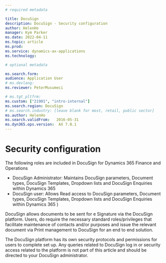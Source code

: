 ```yaml
---
# required metadata

title: DocuSign
description: DocuSign - Security configuration
author: HelenHo
manager: Kym Parker
ms.date: 2022-04-11
ms.topic: article
ms.prod: 
ms.service: dynamics-ax-applications
ms.technology: 

# optional metadata

ms.search.form:  
audience: Application User
# ms.devlang: 
ms.reviewer: PeterMusumeci

# ms.tgt_pltfrm: 
ms.custom: ["21901", "intro-internal"]
ms.search.region: DocuSign
# ms.search.industry: [leave blank for most, retail, public sector]
ms.author: HelenHo
ms.search.validFrom:   2016-05-31
ms.dyn365.ops.version:  AX 7.0.1
---
```


# Security configuration

The following roles are included in DocuSign for Dynamics 365 Finance and Operations
  - DocuSign Administrator: Maintains DocuSign parameters, Document types, DocuSign Templates, Dropdown lists and DocuSign Enquiries within Dynamics 365
  - DocuSign user: Allows Read access to DocuSign parameters, Document types, DocuSign Templates, Dropdown lists and DocuSign Enquiries within Dynamics 365
) 


DocuSign allows documents to be sent for e Signature via the DocuSign platform. Users, do require the necessary standard roles/privileges that facilitate maintenance of contacts and/or purposes and  issue the relevant document via Print management to DocuSign for an end to end solution. 

The DocuSign platform has its own security protocols and permissions for users to complete set up.
Any queries related to DocuSign log in or security access related to the platform is not part of this article and should be directed to your DocuSign administrator.

